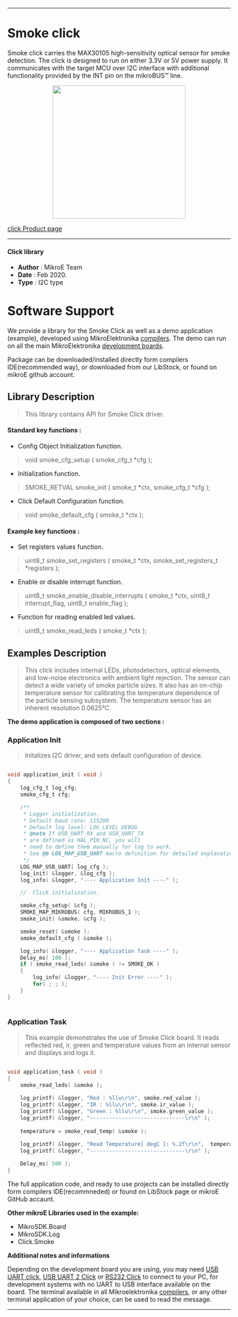  
---
# Smoke click

Smoke click carries the MAX30105 high-sensitivity optical sensor for smoke detection. The click is designed to run on either 3.3V or 5V power supply. It communicates with the target MCU over I2C interface with additional functionality provided by the INT pin on the mikroBUS™ line.

<p align="center">
  <img src="https://download.mikroe.com/images/click_for_ide/smoke_click.png" height=300px>
</p>


[click Product page](https://www.mikroe.com/smoke-click)

---


#### Click library 

- **Author**        : MikroE Team
- **Date**          : Feb 2020.
- **Type**          : I2C type


# Software Support

We provide a library for the Smoke Click 
as well as a demo application (example), developed using MikroElektronika 
[compilers](https://shop.mikroe.com/compilers). 
The demo can run on all the main MikroElektronika [development boards](https://shop.mikroe.com/development-boards).

Package can be downloaded/installed directly form compilers IDE(recommended way), or downloaded from our LibStock, or found on mikroE github account. 

## Library Description

> This library contains API for Smoke Click driver.

#### Standard key functions :

- Config Object Initialization function.
> void smoke_cfg_setup ( smoke_cfg_t *cfg ); 
 
- Initialization function.
> SMOKE_RETVAL smoke_init ( smoke_t *ctx, smoke_cfg_t *cfg );

- Click Default Configuration function.
> void smoke_default_cfg ( smoke_t *ctx );


#### Example key functions :

- Set registers values function.
> uint8_t smoke_set_registers ( smoke_t *ctx, smoke_set_registers_t *registers );

- Enable or disable interrupt function.
> uint8_t smoke_enable_disable_interrupts ( smoke_t *ctx, uint8_t interrupt_flag, uint8_t enable_flag );
 
- Function for reading enabled led values.
> uint8_t smoke_read_leds ( smoke_t *ctx );

## Examples Description

>  This click includes internal LEDs, photodetectors, optical elements, and low-noise electronics 
> with ambient light rejection. The sensor can detect a wide variety of smoke particle sizes. 
> It also has an on-chip temperature sensor for calibrating the temperature dependence of the 
> particle sensing subsystem. The temperature sensor has an inherent resolution 0.0625°C.

**The demo application is composed of two sections :**

### Application Init 

> Initalizes I2C driver, and sets default configuration of         device.

```c

void application_init ( void )
{
    log_cfg_t log_cfg;
    smoke_cfg_t cfg;

    /** 
     * Logger initialization.
     * Default baud rate: 115200
     * Default log level: LOG_LEVEL_DEBUG
     * @note If USB_UART_RX and USB_UART_TX 
     * are defined as HAL_PIN_NC, you will 
     * need to define them manually for log to work. 
     * See @b LOG_MAP_USB_UART macro definition for detailed explanation.
     */
    LOG_MAP_USB_UART( log_cfg );
    log_init( &logger, &log_cfg );
    log_info( &logger, "---- Application Init ----" );

    //  Click initialization.

    smoke_cfg_setup( &cfg );
    SMOKE_MAP_MIKROBUS( cfg, MIKROBUS_1 );
    smoke_init( &smoke, &cfg );

    smoke_reset( &smoke );
    smoke_default_cfg ( &smoke );

    log_info( &logger, "---- Application Task ----" );
    Delay_ms( 100 );
    if ( smoke_read_leds( &smoke ) != SMOKE_OK )
    {
        log_info( &logger, "---- Init Error ----" );
        for( ; ; );
    }
}
  
```

### Application Task

> This example demonstrates the use of Smoke Click board. It reads reflected red, ir,
    green and temperature values from an internal sensor and displays and logs it.

```c

void application_task ( void )
{
    smoke_read_leds( &smoke );
    
    log_printf( &logger, "Red : %llu\r\n", smoke.red_value );
    log_printf( &logger, "IR : %llu\r\n", smoke.ir_value );
    log_printf( &logger, "Green : %llu\r\n", smoke.green_value );
    log_printf( &logger, "------------------------------\r\n" );
    
    temperature = smoke_read_temp( &smoke );
    
    log_printf( &logger, "Read Temperature[ degC ]: %.2f\r\n",  temperature );
    log_printf( &logger, "------------------------------\r\n" );

    Delay_ms( 500 );
}

```


The full application code, and ready to use projects can be  installed directly form compilers IDE(recommneded) or found on LibStock page or mikroE GitHub accaunt.

**Other mikroE Libraries used in the example:** 

- MikroSDK.Board
- MikroSDK.Log
- Click.Smoke

**Additional notes and informations**

Depending on the development board you are using, you may need 
[USB UART click](https://shop.mikroe.com/usb-uart-click), 
[USB UART 2 Click](https://shop.mikroe.com/usb-uart-2-click) or 
[RS232 Click](https://shop.mikroe.com/rs232-click) to connect to your PC, for 
development systems with no UART to USB interface available on the board. The 
terminal available in all Mikroelektronika 
[compilers](https://shop.mikroe.com/compilers), or any other terminal application 
of your choice, can be used to read the message.



---
